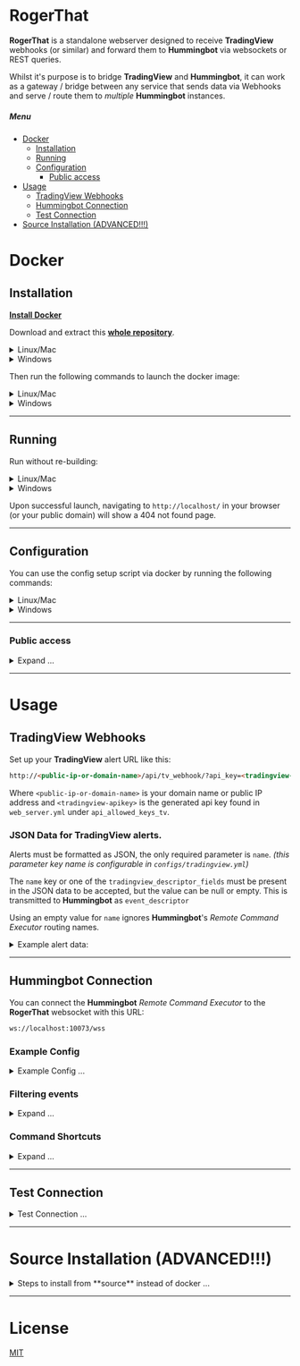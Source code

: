 # RogerThat

**RogerThat** is a standalone webserver designed to receive **TradingView** webhooks (or similar) and forward them to **Hummingbot** via websockets or REST queries.

Whilst it's purpose is to bridge **TradingView** and **Hummingbot**, it can work as a gateway / bridge between any service that sends data via Webhooks and serve / route them to *multiple* **Hummingbot** instances.

##### Menu

- [Docker](#docker)
  * [Installation](#installation)
  * [Running](#running)
  * [Configuration](#configuration)
    + [Public access](#public-access)
- [Usage](#usage)
  * [TradingView Webhooks](#tradingview-webhooks)
  * [Hummingbot Connection](#hummingbot-connection)
  * [Test Connection](#test-connection)
- [Source Installation (ADVANCED!!!)](#source-installation-advanced)

# Docker
## Installation

[**Install Docker**](https://docs.docker.com/get-docker/)

Download and extract this [**whole repository**](https://github.com/TheHolyRoger/RogerThat/archive/refs/heads/master.zip).

<details>
<summary>Linux/Mac</summary>

```bash
wget https://github.com/TheHolyRoger/RogerThat/archive/refs/heads/master.zip
unzip master.zip
```

Change directory:
```bash
cd RogerThat-master
```

![#f03c15](https://via.placeholder.com/15/f03c15/000000?text=+) :warning: **You must always run scripts from the main project directory, do not switch to the `scripts` directory**

![#f03c15](https://via.placeholder.com/15/f03c15/000000?text=+) :warning: **Do not run as root.**

</details>
<details>
<summary>Windows</summary>

Manually download and extract the [**repository zip file**](https://github.com/TheHolyRoger/RogerThat/archive/refs/heads/master.zip).

Open up Windows CMD and **switch directory to the extracted zip folder**.

![#f03c15](https://via.placeholder.com/15/f03c15/000000?text=+) :warning: **You must always run scripts from the main project directory, do not switch to the `scripts` directory**

</details>

Then run the following commands to launch the docker image:

<details>
<summary>Linux/Mac</summary>

```bash
./scripts/start_docker.sh
```
</details>
<details>
<summary>Windows</summary>

![#f03c15](https://via.placeholder.com/15/f03c15/000000?text=+) :warning: **If using windows, make sure to run the .bat scripts using windows CMD, not "Git Bash".**

Use git bash only for `git` commands, do not run these scripts from git bash as they will not work.

```bat
scripts\start_docker.bat
```
</details>

___

## Running

Run without re-building:

<details>
<summary>Linux/Mac</summary>

```bash
./scripts/start_docker.sh -d
```
</details>
<details>
<summary>Windows</summary>

```bat
scripts\start_docker.bat -d
```
</details>

Upon successful launch, navigating to `http://localhost/` in your browser (or your public domain) will show a 404 not found page.

___

## Configuration

You can use the config setup script via docker by running the following commands:

<details>
<summary>Linux/Mac</summary>

```bash
scripts/setup_config.sh --help
```

![#f03c15](https://via.placeholder.com/15/f03c15/000000?text=+) :warning: **Do not run the setup script via python, always run it via `scripts/setup_config.sh`.**

</details>
<details>
<summary>Windows</summary>

```bat
scripts\setup_config.bat --help
```

![#f03c15](https://via.placeholder.com/15/f03c15/000000?text=+) :warning: **Do not run the setup script via python, always run it via `scripts\setup_config.bat`.**

</details>

___

### Public access

<details>
<summary>Expand ...</summary>

Since **TradingView** requires a publicly accessible URL for webhook alerts, you'll need to use your own domain name, or your public IP address.

You'll also need to open up (and forward) port **80** (or **443** if using HTTPS) in your firewall/router to the machine running **RogerThat**.

You must change/set your hostname before enabling HTTPS with **letsencrypt**

**(Do NOT open up port 10073 externally)**

#### Change Hostname

<details>
<summary>Expand ...</summary>

Change the hostname to listen on for the public **TradingView** webhook with the following commands:

(Do not use a full URL here, the hostname is the part of the URL after https:// and before any other slashes)

<details>
<summary>Linux/Mac</summary>

```bash
scripts/setup_config.sh --hostname yourhostname.com
scripts/setup_config.sh --hostname 1.2.3.4
```
</details>
<details>
<summary>Windows</summary>

```bat
scripts\setup_config.bat --hostname yourhostname.com
scripts\setup_config.bat --hostname 1.2.3.4
```
</details>

If using your own domain name, it is recommended to use a long and not obvious subdomain as the hostname eg: `thereisnotraderhere.mydomain.com`.

</details>

#### Cloudflare (Recommended)

<details>
<summary>Expand ...</summary>

It is recommended to use [Cloudflare](https://www.cloudflare.com/) to proxy and mask your IP address for public operation.

You can use services like [DNS-o-matic](https://dnsomatic.com/) with your home dynamic IP to keep it updated and proxied with [Cloudflare](https://www.cloudflare.com/).

[More information in the help article here](https://support.cloudflare.com/hc/en-us/articles/360020524512-Manage-dynamic-IPs-in-Cloudflare-DNS-programmatically#h_161458650101544484552881)

</details>

#### Dynamic Domain Names (Optional)

<details>
<summary>Expand ...</summary>

Services you can use for dynamic DNS with a non-static public IP address are:

* [DNS-O-matic](https://dnsomatic.com/) (Recommended, with Cloudflare)
* [No-IP](https://www.noip.com/)
* [Afraid](https://afraid.org/)
* [Duck DNS](https://duckdns.org/)
* [Dynu](http://www.dynu.com/)

</details>

#### Enabling HTTPS (Recommended, required for Cloudflare)

<details>
<summary>Expand ...</summary>

To setup ([LetsEncrypt](https://letsencrypt.org/getting-started/) run the following commands.

![#f03c15](https://via.placeholder.com/15/f03c15/000000?text=+) :warning: **You must set your hostname first and forward port 80 on your firewall!**

<details>
<summary>Linux/Mac</summary>

```bash
scripts/generate_cert_letsencrypt.sh
```

</details>
<details>
<summary>Windows</summary>

```bat
scripts/generate_cert_letsencrypt.bat
```
</details>

Or run the following command to generate a self-signed key pair:

<details>
<summary>Linux/Mac</summary>

```bash
scripts/generate_cert_self_signed.sh
```

</details>
<details>
<summary>Windows</summary>

```bat
scripts\generate_cert_self_signed.bat
```
</details>

After enabling HTTPS you can now forward port 443, close port 80 and start RogerThat.

![#f03c15](https://via.placeholder.com/15/f03c15/000000?text=+) :warning: **It is recommended to close port 80**

</details>

</details>

___

# Usage

## TradingView Webhooks

Set up your **TradingView** alert URL like this:

```html
http://<public-ip-or-domain-name>/api/tv_webhook/?api_key=<tradingview-apikey>
```

Where `<public-ip-or-domain-name>` is your domain name or public IP address and `<tradingview-apikey>` is the generated api key found in `web_server.yml` under `api_allowed_keys_tv`.

### JSON Data for TradingView alerts.

Alerts must be formatted as JSON, the only required parameter is `name`.
*(this parameter key name is configurable in `configs/tradingview.yml`)*

The `name` key or one of the `tradingview_descriptor_fields` must be present in the JSON data to be accepted, but the value can be null or empty. This is transmitted to **Hummingbot** as `event_descriptor`

Using an empty value for `name` ignores **Hummingbot**'s *Remote Command Executor* routing names.

<details>
<summary>Example alert data:</summary>

Simple Start command

```json
{
    "name": "hummingbot_instance_1",
    "command": "start",
}
```

Simple Stop command

```json
{
    "name": "hummingbot_instance_1",
    "command": "stop",
}
```

Alert with all fields using Pine variables

```json
{
    "name": "hummingbot_instance_1",
    "timestamp": "{{timenow}}",
    "exchange": "{{exchange}}",
    "symbol": "{{ticker}}",
    "interval": "{{interval}}",
    "price": "{{close}}",
    "volume": "{{volume}}",
    "command": "{{strategy.market_position}}",
    "inventory": "{{strategy.order.comment}}"
}
```

</details>

___

## Hummingbot Connection

You can connect the **Hummingbot** _Remote Command Executor_ to the **RogerThat** websocket with this URL:
```html
ws://localhost:10073/wss
```

### Example Config

<details>
<summary>Example Config ...</summary>

Use something like the following config to connect **RogerThat** to **Hummingbot** via the **Remote Command Executor**.

This config is found inside your main hummingbot folder then `conf\conf_global.yml`

```yaml
# Remote commands
remote_commands_enabled: true
remote_commands_api_key: a9ba4b61-6f6d-41cf-85c3-7cfdfcbea0f3
remote_commands_ws_url: ws://localhost:10073/wss
# Specify a routing name for use with multiple Hummingbot instances
remote_commands_routing_name: hummingbot_instance_1
# Recommended to keep this on so no events are missed in the case of a network drop out.
remote_commands_ignore_first_event: true
# Whether to disable console command processing for remote command events.
# Best to disable this if using in custom scripts or strategies
remote_commands_disable_console_commands: false
# You can specify how to translate received commands to Hummingbot commands here
# eg.
# remote_commands_translate_commands:
#   long: start
#   short: stop
remote_commands_translate_commands:
  long: start
  short: stop
```

</details>


### Filtering events

<details>
<summary>Expand ...</summary>

To filter events received based on the `event_descriptor`, change your websockets URL to:
```html
ws://localhost:10073/wss/<event-descriptor>
```

Where `event-descriptor` matches the `event_descriptor` or *name* value of the events you wish to receive.

</details>


### Command Shortcuts

<details>
<summary>Expand ...</summary>

Command shortcuts can be defined in Hummingbot's `conf_global.yml`, for more information see here: https://docs.hummingbot.io/operation/config-files/#create-command-shortcuts

</details>

___

## Test Connection

<details>
<summary>Test Connection ...</summary>

You can enable and disable websockets authentication in the config with these commands.
(You must disable websockets authentication for the in-browser test to work.)

<details>
<summary>Linux/Mac</summary>

```bash
scripts/setup_config.sh --enable-websocket-auth
scripts/setup_config.sh --disable-websocket-auth
```
</details>
<details>
<summary>Windows</summary>

```bat
scripts\setup_config.bat --enable-websocket-auth
scripts\setup_config.bat --disable-websocket-auth
```
</details>

Test the websocket feed in your browser with this js code:

```javascript
var ws = new WebSocket('ws://localhost:10073/wss');
ws.onmessage = function (event) {
    console.log(event.data);
};
```

Or run the python test listener (requires source installation steps but can authenticate):

```bash
python tests/test_websocket.py
```

Or test the REST url here:

```html
http://localhost:10073/api/hbot/?api_key=<hummingbot-apikey>
```

Where `<hummingbot-apikey>` is the generated api key found in `web_server.yml` under `api_allowed_keys_hbot`.

</details>

___

# Source Installation (ADVANCED!!!)

<details>
<summary>Steps to install from **source** instead of docker ...</summary>

## Installation

[Install Miniconda](https://docs.conda.io/en/latest/miniconda.html) (or Anaconda)

Clone this repository.

```bash
git clone git@github.com:TheHolyRoger/RogerThat.git
```

Change directory:
```bash
cd RogerThat
```

Set up and activate the environment with the following command.

<details>
<summary>Linux/Mac</summary>

```bash
./scripts/update_environment.sh
```
</details>
<details>
<summary>Windows</summary>

```bat
scripts\update_environment.bat
```
</details>

Run the following command to generate the default configs:
```bash
scripts/setup.py -s
```

Edit the configs in `./configs` or via the `setup.py` command.

___

## Running

From source:

```bash
bin/start_rogerthat.py
```
</details>

___

# License
[MIT](https://choosealicense.com/licenses/mit/)
